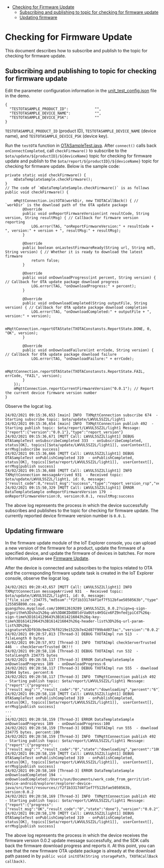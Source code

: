 * [Checking for Firmware Update](#Checking-for-Firmware-Update)
  * [Subscribing and publishing to topic for checking for firmware update](#Subscribing-and-publishing-to-topic-for-checking-for-firmware-update)
  * [Updating firmware](#Updating-firmware)

# Checking for Firmware Update

This document describes how to subscribe and publish to the topic for checking for firmware update.

## Subscribing and publishing to topic for checking for firmware update 
Edit the parameter configuration information in the [unit_test_config.json](../../src/test/resources/unit_test_config.json) file in the demo.
```
{
  "TESTOTASAMPLE_PRODUCT_ID":            "",
  "TESTOTASAMPLE_DEVICE_NAME":           "",
  "TESTOTASAMPLE_DEVICE_PSK":            ""
}
```
`TESTOTASAMPLE_PRODUCT_ID` (product ID), `TESTOTASAMPLE_DEVICE_NAME` (device name), and `TESTOTASAMPLE_DEVICE_PSK` (device key).

Run the `testOTA` function in [OTASampleTest.java](../../src/test/java/com/tencent/iot/explorer/device/java/core/ota/OTASampleTest.java). After `connect()` calls back `onConnectCompleted`, call `checkFirmware()` to subscribe to the `$ota/update/${productID}/${deviceName}` topic for checking for firmware update and publish to the `$ota/report/${productID}/${deviceName}` topic for checking for firmware update. Below is the sample code:
```
private static void checkFirmware() {
    mDataTemplateSample.checkFirmware();
}
// The code of `mDataTemplateSample.checkFirmware()` is as follows
public void checkFirmware() {

    mMqttConnection.initOTA(workDir, new TXOTACallBack() { // `workDir` is the download path of the OTA update package
        @Override
        public void onReportFirmwareVersion(int resultCode, String version, String resultMsg) { // Callback for firmware version reporting
            LOG.error(TAG, "onReportFirmwareVersion:" + resultCode + ", version:" + version + ", resultMsg:" + resultMsg);
        }

        @Override
        public boolean onLastestFirmwareReady(String url, String md5, String version) { // Whether it is ready to download the latest firmware
            return false;
        }

        @Override
        public void onDownloadProgress(int percent, String version) { // Callback for OTA update package download progress
            LOG.error(TAG, "onDownloadProgress:" + percent);
        }

        @Override
        public void onDownloadCompleted(String outputFile, String version) { // Callback for OTA update package download completion
            LOG.error(TAG, "onDownloadCompleted:" + outputFile + ", version:" + version);

            mMqttConnection.reportOTAState(TXOTAConstansts.ReportState.DONE, 0, "OK", version);
        }

        @Override
        public void onDownloadFailure(int errCode, String version) { // Callback for OTA update package download failure
            LOG.error(TAG, "onDownloadFailure:" + errCode);

            mMqttConnection.reportOTAState(TXOTAConstansts.ReportState.FAIL, errCode, "FAIL", version);
        }
    });
    mMqttConnection.reportCurrentFirmwareVersion("0.0.1"); // Report the current device firmware version number
}
```

Observe the logcat log.
```
24/02/2021 09:15:36,653 [main] INFO  TXMqttConnection subscribe 674  - Starting subscribe topic: $ota/update/LWVUL5SZ2L/light1
24/02/2021 09:15:36,654 [main] INFO  TXMqttConnection publish 492  - Starting publish topic: $ota/report/LWVUL5SZ2L/light1 Message: {"report":{"version":"0.0.1"},"type":"report_version"}
24/02/2021 09:15:36,671 [MQTT Call: LWVUL5SZ2Llight1] DEBUG OTASampleTest onSubscribeCompleted 333  - onSubscribeCompleted, status[OK], topics[[$ota/update/LWVUL5SZ2L/light1]], userContext[], errMsg[subscribe success]
24/02/2021 09:15:36,666 [MQTT Call: LWVUL5SZ2Llight1] DEBUG OTASampleTest onPublishCompleted 319  - onPublishCompleted, status[OK], topics[[$ota/report/LWVUL5SZ2L/light1]],  userContext[], errMsg[publish success]
24/02/2021 09:15:36,688 [MQTT Call: LWVUL5SZ2Llight1] INFO  TXMqttConnection messageArrived 931  - Received topic: $ota/update/LWVUL5SZ2L/light1, id: 0, message: {"result_code":0,"result_msg":"success","type":"report_version_rsp","version":"0.0.1"}
24/02/2021 09:15:50,329 [MQTT Call: LWVUL5SZ2Llight1] ERROR DataTemplateSample onReportFirmwareVersion 179  - onReportFirmwareVersion:0, version:0.0.1, resultMsg:success
```
The above log represents the process in which the device successfully subscribes and publishes to the topic for checking for firmware update. The currently reported device firmware version number is `0.0.1`.

## Updating firmware

In the firmware update module of the IoT Explorer console, you can upload a new version of the firmware for a product, update the firmware of a specified device, and update the firmware of devices in batches. For more information, please see [Firmware Update](https://cloud.tencent.com/document/product/1081/40296).

After the device is connected and subscribes to the topics related to OTA and the corresponding firmware update task is created in the IoT Explorer console, observe the logcat log.
```
24/02/2021 09:20:43,657 [MQTT Call: LWVUL5SZ2Llight1] INFO  TXMqttConnection messageArrived 931  - Received topic: $ota/update/LWVUL5SZ2L/light1, id: 0, message: {"file_size":234775,"md5sum":"f2f1b3317d4f1ef7f512bfae5050563b","type":"update_firmware","url":"https://ota-1255858890.cos.ap-guangzhou.myqcloud.com/100012619289_LWVUL5SZ2L_0.0.2?sign=q-sign-algorithm%3Dsha1%26q-ak%3DAKIDdO8ldrUa0Uts4H5Gzx6FZ9nfedjpiCd7%26q-sign-time%3D1614129643%3B1614216043%26q-key-time%3D1614129643%3B1614216043%26q-header-list%3D%26q-url-param-list%3D%26q-signature%3Df038c9e4276f8219e1522b7e42d87f99b4d073ac","version":"0.0.2"}
24/02/2021 09:20:57,813 [Thread-3] DEBUG TXOTAImpl run 513  - fileLength 0 bytes
24/02/2021 09:20:57,972 [Thread-3] INFO  TXOTAImpl checkServerTrusted 446  - checkServerTrusted OK!!!
24/02/2021 09:20:58,116 [Thread-3] DEBUG TXOTAImpl run 532  - totalLength 234775 bytes
24/02/2021 09:20:58,117 [Thread-3] ERROR DataTemplateSample onDownloadProgress 189  - onDownloadProgress:6
24/02/2021 09:20:58,117 [Thread-3] DEBUG TXOTAImpl run 555  - download 15964 bytes. percent:6
24/02/2021 09:20:58,117 [Thread-3] INFO  TXMqttConnection publish 492  - Starting publish topic: $ota/report/LWVUL5SZ2L/light1 Message: {"report":{"progress":{"result_msg":"","result_code":"0","state":"downloading","percent":"6"},"version":"0.0.2"},"type":"report_progress"}
24/02/2021 09:20:58,118 [MQTT Call: LWVUL5SZ2Llight1] DEBUG OTASampleTest onPublishCompleted 319  - onPublishCompleted, status[OK], topics[[$ota/report/LWVUL5SZ2L/light1]],  userContext[], errMsg[publish success]
...
...
24/02/2021 09:20:58,159 [Thread-3] ERROR DataTemplateSample onDownloadProgress 189  - onDownloadProgress:100
24/02/2021 09:20:58,159 [Thread-3] DEBUG TXOTAImpl run 555  - download 234775 bytes. percent:100
24/02/2021 09:20:58,159 [Thread-3] INFO  TXMqttConnection publish 492  - Starting publish topic: $ota/report/LWVUL5SZ2L/light1 Message: {"report":{"progress":{"result_msg":"","result_code":"0","state":"downloading","percent":"100"},"version":"0.0.2"},"type":"report_progress"}
24/02/2021 09:20:58,159 [MQTT Call: LWVUL5SZ2Llight1] DEBUG OTASampleTest onPublishCompleted 319  - onPublishCompleted, status[OK], topics[[$ota/report/LWVUL5SZ2L/light1]],  userContext[], errMsg[publish success]
24/02/2021 09:20:58,169 [Thread-3] ERROR DataTemplateSample onDownloadCompleted 194  - onDownloadCompleted:/Users/sun/Documents/work_code_from_gerrit/iot-device-android/explorer/explorer-device-java/src/test/resources//f2f1b3317d4f1ef7f512bfae5050563b, version:0.0.2
24/02/2021 09:20:58,169 [Thread-3] INFO  TXMqttConnection publish 492  - Starting publish topic: $ota/report/LWVUL5SZ2L/light1 Message: {"report":{"progress":{"result_msg":"OK","result_code":"0","state":"done"},"version":"0.0.2"},"type":"report_progress"}
24/02/2021 09:20:58,170 [MQTT Call: LWVUL5SZ2Llight1] DEBUG OTASampleTest onPublishCompleted 319  - onPublishCompleted, status[OK], topics[[$ota/report/LWVUL5SZ2L/light1]],  userContext[], errMsg[publish success]
```
The above log represents the process in which the device receives the firmware version 0.0.2 update message successfully, and the SDK calls back the firmware download progress and reports it. At this point, you can see that the new firmware OTA update package is already at the download path passed in by ``` public void initOTA(String storagePath, TXOTACallBack callback) ```.
